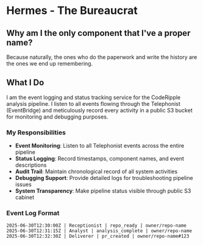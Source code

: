 # Hermes - The Bureaucrat

## Why am I the only component that I've a proper name?

Because naturally, the ones who do the paperwork and write the history are the ones we end up remembering.

## What I Do

I am the event logging and status tracking service for the CodeRipple analysis pipeline. I listen to all events flowing through the Telephonist (EventBridge) and meticulously record every activity in a public S3 bucket for monitoring and debugging purposes.

### My Responsibilities

- **Event Monitoring**: Listen to all Telephonist events across the entire pipeline
- **Status Logging**: Record timestamps, component names, and event descriptions
- **Audit Trail**: Maintain chronological record of all system activities
- **Debugging Support**: Provide detailed logs for troubleshooting pipeline issues
- **System Transparency**: Make pipeline status visible through public S3 cabinet

### Event Log Format

```
2025-06-30T12:30:00Z | Receptionist | repo_ready | owner/repo-name
2025-06-30T12:31:15Z | Analyst | analysis_complete | owner/repo-name
2025-06-30T12:32:30Z | Deliverer | pr_created | owner/repo-name#123
```
